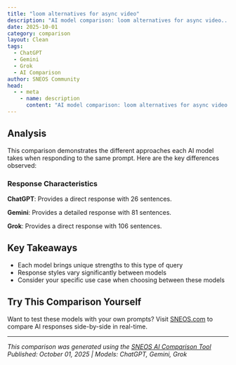 ```yaml
---
title: "loom alternatives for async video"
description: "AI model comparison: loom alternatives for async video..."
date: 2025-10-01
category: comparison
layout: Clean
tags:
  - ChatGPT
  - Gemini
  - Grok
  - AI Comparison
author: SNEOS Community
head:
  - - meta
    - name: description
      content: "AI model comparison: loom alternatives for async video..."
---
```


<ChatComparison
  title="loom alternatives for async video"
  prompt="loom alternatives for async video"
  :responses='{
    "ChatGPT": "Certainly! Here are some popular alternatives to Loom for asynchronous video communication and recording:\n\n1. **Vidyard**  \n   - Features: Screen and webcam recording, video hosting, analytics, integrations with sales and marketing tools.  \n   - Use case: Great for sales teams and customer communication.\n\n2. **CloudApp**  \n   - Features: Screen recording, GIF creation, webcam recording, annotation tools, easy sharing.  \n   - Use case: Ideal for quick visual communication in teams.\n\n3. **Screencast-O-Matic**  \n   - Features: Screen and webcam recording, video editing, captions, hosting options.  \n   - Use case: Suitable for educators and content creators.\n\n4. **Vimeo Record**  \n   - Features: Screen and camera recording, video organization, sharing, and privacy controls.  \n   - Use case: Good for professional video creation with Vimeo\u2019s hosting power.\n\n5. **Soapbox by Wistia**  \n   - Features: Record webcam and screen simultaneously, simple video editing, call-to-action buttons.  \n   - Use case: Useful for marketing and sales videos.\n\n6. **Flipgrid**  \n   - Features: Video discussions platform allowing users to create and share short videos asynchronously.  \n   - Use case: Primarily education-focused but useful for team interactions.\n\n7. **Descript**  \n   - Features: Screen recording, transcription, multitrack editing, overdub.  \n   - Use case: Great for creating polished video and audio content.\n\n8. **Hippo Video**  \n   - Features: Screen and webcam recording, video editing, email and CRM integrations.  \n   - Use case: Sales, marketing, and customer support videos.\n\nEach of these tools offers asynchronous video features similar to Loom but with varying additional capabilities depending on your specific needs.",
    "Gemini": "You\u0027re looking for Loom alternatives for async video communication. Great! Here\u0027s a breakdown of some excellent options, categorized by their strengths and specific use cases, along with considerations for choosing the right one:\n\n**1.  Comprehensive Alternatives (Similar Feature Set to Loom):**\n\n*   **Vidyard:**\n    *   **Strengths:** Powerful features for video marketing, sales, and internal communications.  Excellent analytics, integrations with CRMs (Salesforce, HubSpot), and marketing automation platforms.  More robust video management and hosting capabilities than Loom.  Can also track who is watching videos and for how long, as well as where they are clicking within the video.\n    *   **Use Cases:**  Sales teams, marketing teams, internal communications for larger organizations, training, and customer support.\n    *   **Considerations:** More expensive than Loom, potentially overkill for simple internal communication.  Focus is more geared towards sales/marketing video.\n*   **CloudApp:**\n    *   **Strengths:** Not just video recording, but also screenshots, GIF creation, and annotation. Good for quick communication and visual explanations. Very easy to use.\n    *   **Use Cases:**  Support teams, product managers, designers, developers, and anyone who needs to share visual information quickly.\n    *   **Considerations:** Video editing capabilities are more basic than Loom or Vidyard.\n*   **Descript:**\n    *   **Strengths:** Primarily a podcast/audio editor, but has excellent screen recording and video editing capabilities.  **Key feature: AI-powered transcription and editing.**  Edit your videos by editing the transcript!  This is revolutionary. Includes screen recording and webcam recording as well.\n    *   **Use Cases:** Creating tutorials, editing recorded meetings, creating marketing videos, and generally anyone who needs powerful video editing capabilities.\n    *   **Considerations:**  Steeper learning curve due to the advanced editing features. More expensive than Loom for basic use, but worth it for professional video editing.\n*   **Berrycast:**\n    *   **Strengths:** Focuses on clean, simple video recording and sharing. Offers annotations, a sidebar with your face during recording, and call-to-action buttons.\n    *   **Use Cases:** Internal communication, customer support, product demos.\n    *   **Considerations:** Fewer advanced features than Vidyard or Descript, but a good balance of usability and functionality.\n*   **Vimeo Record (Vimeo):**\n    *   **Strengths:** Integrates seamlessly with Vimeo\u0027s video platform.  Clean interface, good video quality, and easy sharing. If you already use Vimeo, this is a natural choice.\n    *   **Use Cases:** Internal communication, presentations, tutorials, sharing drafts for feedback.\n    *   **Considerations:**  Requires a Vimeo account (even the free version). Best suited for those already within the Vimeo ecosystem.\n*   **Sendspark:**\n     * **Strengths:** Personalization is key, with a focus on embedding video directly into emails.  Integrates with popular email platforms and CRMs.  Good for sales outreach and customer engagement.\n     * **Use Cases:** Sales teams, customer success, marketing.\n     * **Considerations:**  Best if your primary use case is embedding video within email. Video editing capabilities are more basic.\n\n**2. Alternatives for Specific Use Cases:**\n\n*   **For Developers (code sharing):**\n    *   **ScreenPal (formerly Screencast-O-Matic):** A widely used tool with good screen recording, editing, and sharing features.\n    *   **Recordit:** Very simple, quick screen recording for GIFs and short videos.\n*   **For Internal Communications (Teams/Slack Focused):**\n    *   **Microsoft Stream:** If you\u0027re heavily invested in the Microsoft ecosystem (Teams, Office 365), Stream is a strong contender. It\u0027s included in many Microsoft subscriptions.\n    *   **Slack Huddles/Clips:** Slack\u0027s built-in features are improving. Huddles are great for quick real-time chats, and Clips are for async video messages within Slack.\n*   **For Customer Support:**\n    *   **BombBomb:** Focuses on personal video messages to build relationships with customers.\n    *   **Helpjuice:** (If you\u0027re also looking for a knowledge base) Integrates video into your knowledge base articles.\n*   **For Teaching/Training:**\n    *   **OBS Studio:** A free and open-source tool, but more complex to set up. Great for recording longer videos with multiple sources (screen, webcam, overlays).\n    *   **Camtasia:** Powerful screen recording and video editing software. More features than Loom, but also more expensive and a steeper learning curve.\n*   **For quick screen recording:**\n    *   **Quicktime (Mac) / Xbox Game Bar (Windows):** If you just need basic screen recording, these built-in tools are free and easy to use.\n\n**3.  Open-Source Alternatives:**\n\n*   **OBS Studio:** (Mentioned above, but worth highlighting as a powerful, free, open-source option.)  Great for recording and streaming.\n*   **SimpleScreenRecorder:** A Linux-based screen recorder with good performance.\n\n**Key Considerations When Choosing:**\n\n*   **Budget:** Loom has different pricing tiers, so compare that to the alternatives. Some offer free plans with limitations.\n*   **Ease of Use:** How quickly can you and your team learn and use the tool?\n*   **Features:** What specific features do you need? (Editing, annotation, integrations, analytics, custom branding)\n*   **Integrations:** Does the tool integrate with the other apps you use (CRM, email, collaboration tools)?\n*   **Video Hosting:**  Where will your videos be stored and how will they be delivered?  (Loom hosts the videos, some alternatives require you to host them yourself.)\n*   **Security and Privacy:**  Consider the security features and data privacy policies of each platform.\n*   **Team Size:**  Does the pricing scale well as your team grows?\n*   **Customer Support:**  Is good support available if you run into issues?\n\n**A Table Summarizing the Options:**\n\n| Feature          | Loom            | Vidyard         | CloudApp        | Descript           | Berrycast         | Vimeo Record      | Microsoft Stream  |\n|-------------------|-----------------|-----------------|-----------------|--------------------|-----------------|-----------------|-------------------|\n| **Core Function** | Async Video    | Video Platform | Visual Comms   | Video Editor       | Async Video    | Async Video   | Video Platform    |\n| **Price**          | Paid \u002B Free     | Paid \u002B Free     | Paid \u002B Free     | Paid \u002B Free         | Paid \u002B Free     | Paid \u002B Free     | Included with MS |\n| **Ease of Use**   | Very Easy       | Moderate       | Easy           | Moderate to Hard   | Easy           | Easy           | Moderate          |\n| **Editing**       | Basic          | Moderate       | Basic          | Excellent          | Basic          | Basic           | Basic           |\n| **Integrations**  | Good            | Excellent      | Good           | Good               | Good            | Good            | Excellent (MS)  |\n| **Analytics**     | Basic          | Excellent      | Basic          | Basic          | Basic          | Basic           | Basic           |\n| **Best For**      | Internal Comms | Sales/Marketing | Quick Comms    | Pro Video Editing | Support/Demos | Vimeo Users     | MS Ecosystem     |\n\n**Recommendation:**\n\n*   **For a direct Loom replacement with similar ease of use and functionality:** Start with CloudApp or Berrycast.\n*   **For more robust video marketing and sales capabilities:** Vidyard is the leading option.\n*   **For powerful video editing (especially with transcription):** Descript is the game-changer.\n*   **If you\u0027re heavily invested in the Microsoft ecosystem:** Microsoft Stream is a solid choice.\n\n**Next Steps:**\n\n1.  **Identify your key requirements:** What problems are you trying to solve with async video?\n2.  **Shortlist 2-3 options:** Based on your requirements, pick a few alternatives to try.\n3.  **Sign up for free trials:** Test out the tools and see which ones fit your workflow.\n4.  **Get feedback from your team:** Make sure the tool you choose is easy for everyone to use.\n\nGood luck finding the perfect Loom alternative!  Let me know if you have more specific questions.\n",
    "Grok": "If you\u0027re looking for alternatives to Loom for async video communication, there are several tools that offer similar functionality for recording and sharing videos asynchronously. These tools are great for team collaboration, remote work, tutorials, or customer communication. Below is a list of popular alternatives:\n\n---\n\n### 1. Vidyard\n   - **Overview**: Vidyard is a video platform focused on business communication, marketing, and sales. It allows users to record and share videos asynchronously.\n   - **Key Features**:\n     - Screen and webcam recording.\n     - Video hosting and analytics (viewer engagement tracking).\n     - Integration with tools like Slack, Microsoft Teams, and CRMs (e.g., HubSpot, Salesforce).\n     - Custom branding and call-to-action buttons.\n   - **Pricing**: Free plan available; paid plans start at $19/month for advanced features.\n   - **Best For**: Sales teams, marketing, and customer success teams.\n\n---\n\n### 2. BombBomb\n   - **Overview**: BombBomb focuses on personalized video messaging, often for sales and customer outreach, with async video capabilities.\n   - **Key Features**:\n     - Record and send videos via email, text, or social media.\n     - Integration with email clients and CRMs.\n     - Video analytics and tracking.\n     - Mobile app for recording on the go.\n   - **Pricing**: Starts at $33/month (billed annually); offers a free trial.\n   - **Best For**: Sales professionals and customer-facing teams.\n\n---\n\n### 3. Soapbox by Wistia\n   - **Overview**: Soapbox is a free tool by Wistia that allows users to record videos with a split-screen view (webcam \u002B screen) for async communication.\n   - **Key Features**:\n     - Simple screen and webcam recording.\n     - Basic editing tools (trimming, switching layouts).\n     - Shareable links and embed options.\n     - Upgrade to Wistia for advanced hosting and analytics.\n   - **Pricing**: Free to use; Wistia plans start at $19/month for additional features.\n   - **Best For**: Educators, small teams, or anyone needing a free async video tool.\n\n---\n\n### 4. Vimeo Record\n   - **Overview**: Vimeo Record is a free extension and platform for recording and sharing videos, with a focus on collaboration.\n   - **Key Features**:\n     - Screen and webcam recording directly from the browser (via Chrome extension).\n     - Automatic uploads to Vimeo for easy sharing.\n     - Privacy controls and team collaboration features.\n     - Integration with Vimeo\u2019s broader platform for advanced editing and hosting.\n   - **Pricing**: Free for basic recording; Vimeo Plus starts at $7/month for more storage and features.\n   - **Best For**: Teams and creators who already use Vimeo or need a simple recording tool.\n\n---\n\n### 5. Snagit (by TechSmith)\n   - **Overview**: Snagit is primarily a screen capture tool, but it also offers video recording for async communication and tutorials.\n   - **Key Features**:\n     - Screen recording with annotations and basic editing.\n     - Ability to capture scrolling windows or specific areas.\n     - GIF creation and image editing as bonus features.\n     - Direct sharing options via links or integrations.\n   - **Pricing**: One-time purchase of $62.99 (includes 1 year of maintenance); no free plan.\n   - **Best For**: Professionals creating detailed tutorials or documentation.\n\n---\n\n### 6. Screencastify\n   - **Overview**: Screencastify is a popular screen recording tool, often used for education and team communication.\n   - **Key Features**:\n     - Record screen, webcam, or both with a browser extension.\n     - Basic editing tools (trim, crop, add text).\n     - Auto-save to Google Drive or export as MP4.\n     - Team collaboration features in paid plans.\n   - **Pricing**: Free plan with limited features (5-minute recording limit); paid plans start at $7/month.\n   - **Best For**: Educators, small teams, or anyone needing a lightweight recording tool.\n\n---\n\n### 7. CloudApp\n   - **Overview**: CloudApp is a visual communication tool for recording and sharing async videos, GIFs, and screenshots.\n   - **Key Features**:\n     - Screen recording and webcam capture.\n     - Instant sharing via unique links.\n     - Annotation tools for added clarity.\n     - Integrates with Slack, Trello, and other productivity tools.\n   - **Pricing**: Free plan with basic features; paid plans start at $9.95/month.\n   - **Best For**: Remote teams and customer support.\n\n---\n\n### 8. Zight (formerly CloudApp)\n   - **Overview**: Zight is the rebranded version of CloudApp, offering similar async video and screen recording capabilities with a modern interface.\n   - **Key Features**:\n     - Record screen or webcam with ease.\n     - Share via links with expiration options for privacy.\n     - Visual collaboration tools like annotations.\n     - Integration with popular tools like Slack and Zendesk.\n   - **Pricing**: Free plan available; paid plans start at $8/month (billed annually).\n   - **Best For**: Teams needing fast, secure video sharing.\n\n---\n\n### 9. Tella\n   - **Overview**: Tella is a modern async video tool designed for remote teams to communicate effectively with polished recordings.\n   - **Key Features**:\n     - Record screen, webcam, or both with customizable layouts.\n     - Built-in editing tools (trim, add text, transitions).\n     - Collaboration features for teams (comments, feedback).\n     - Shareable links with branding options.\n   - **Pricing**: Free plan with limited features; paid plans start at $19/month.\n   - **Best For**: Remote teams and startups looking for a Loom-like experience.\n\n---\n\n### 10. Camtasia (by TechSmith)\n   - **Overview**: Camtasia is a more advanced screen recording and video editing tool, suitable for async video communication with higher production quality.\n   - **Key Features**:\n     - Full-featured screen recording and webcam capture.\n     - Robust editing suite (effects, transitions, annotations).\n     - Export in multiple formats or share directly.\n     - Templates for quick video creation.\n   - **Pricing**: One-time purchase of $299.99; no free plan.\n   - **Best For**: Professionals creating polished training videos or presentations.\n\n---\n\n### 11. Dubb\n   - **Overview**: Dubb is a video communication platform focused on sales, marketing, and personalized outreach with async video.\n   - **Key Features**:\n     - Record and send videos via email, SMS, or social media.\n     - Customizable video landing pages.\n     - Analytics for tracking viewer engagement.\n     - Mobile app for recording on the go.\n   - **Pricing**: Free plan with basic features; paid plans start at $40/month.\n   - **Best For**: Sales and marketing teams.\n\n---\n\n### Comparison Table:\n\n| Tool            | Free Plan? | Starting Price (Paid) | Best For                     | Key Strength               |\n|-----------------|------------|-----------------------|------------------------------|----------------------------|\n| Vidyard         | Yes        | $19/month            | Sales \u0026 Marketing           | Analytics \u0026 Integrations   |\n| BombBomb        | No         | $33/month            | Sales \u0026 Outreach            | Personalized Messaging     |\n| Soapbox (Wistia)| Yes        | $19/month (Wistia)   | Educators \u0026 Small Teams     | Free \u0026 Simple Recording    |\n| Vimeo Record    | Yes        | $7/month (Vimeo Plus)| Creators \u0026 Teams            | Privacy Controls           |\n| Snagit          | No         | $62.99 (one-time)    | Tutorials \u0026 Documentation   | Annotations \u0026 Editing      |\n| Screencastify   | Yes        | $7/month             | Education \u0026 Small Teams     | Lightweight \u0026 Easy to Use  |\n| CloudApp/Zight  | Yes        | $8-$9.95/month       | Remote Teams                | Fast Sharing \u0026 Visuals     |\n| Tella           | Yes        | $19/month            | Remote Teams \u0026 Startups     | Modern Interface \u0026 Editing |\n| Camtasia        | No         | $299.99 (one-time)   | Professional Content        | Advanced Editing           |\n| Dubb            | Yes        | $40/month            | Sales \u0026 Marketing           | Custom Landing Pages       |\n\n---\n\n### How to Choose the Right Alternative:\n- **Budget**: If you\u2019re looking for a free tool, consider Soapbox, Vimeo Record, or Screencastify.\n- **Use Case**: For sales and personalized outreach, try Vidyard, BombBomb, or Dubb. For education or tutorials, Screencastify or Snagit work well.\n- **Team Collaboration**: Tools like Tella, CloudApp/Zight, and Vidyard offer great team features.\n- **Editing Needs**: For advanced editing, go for Camtasia or Snagit.\n\nLet me know if you\u2019d like a deeper dive into any of these tools or help with specific use cases!"
  }'
  published-date="16:22"
/>

## Analysis

This comparison demonstrates the different approaches each AI model takes when responding to the same prompt. Here are the key differences observed:

### Response Characteristics

**ChatGPT**: Provides a direct response with 26 sentences. 

**Gemini**: Provides a detailed response with 81 sentences. 

**Grok**: Provides a direct response with 106 sentences. 

## Key Takeaways

- Each model brings unique strengths to this type of query
- Response styles vary significantly between models
- Consider your specific use case when choosing between these models

## Try This Comparison Yourself

Want to test these models with your own prompts? Visit [SNEOS.com](https://sneos.com) to compare AI responses side-by-side in real-time.

---

*This comparison was generated using the [SNEOS AI Comparison Tool](https://sneos.com)*
*Published: October 01, 2025 | Models: ChatGPT, Gemini, Grok*
